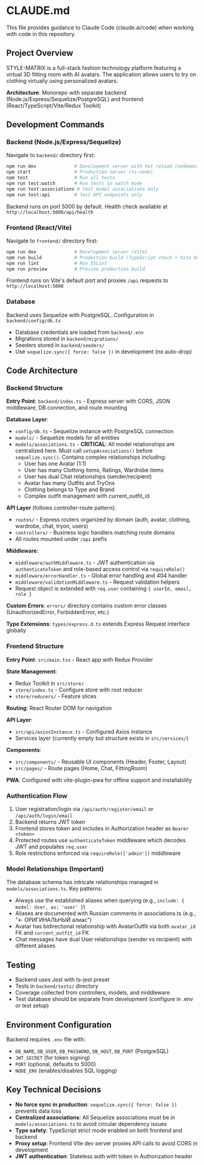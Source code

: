 # CLAUDE.md

This file provides guidance to Claude Code (claude.ai/code) when working with code in this repository.

## Project Overview

STYLE-MATRIX is a full-stack fashion technology platform featuring a virtual 3D fitting room with AI avatars. The application allows users to try on clothing virtually using personalized avatars.

**Architecture**: Monorepo with separate backend (Node.js/Express/Sequelize/PostgreSQL) and frontend (React/TypeScript/Vite/Redux Toolkit)

## Development Commands

### Backend (Node.js/Express/Sequelize)

Navigate to `backend/` directory first:

```bash
npm run dev              # Development server with hot reload (nodemon)
npm start                # Production server (ts-node)
npm test                 # Run all tests
npm run test:watch       # Run tests in watch mode
npm run test:associations # Test model associations only
npm run test:api         # Test API endpoints only
```

Backend runs on port 5000 by default. Health check available at `http://localhost:5000/api/health`

### Frontend (React/Vite)

Navigate to `frontend/` directory first:

```bash
npm run dev              # Development server (Vite)
npm run build            # Production build (TypeScript check + Vite build)
npm run lint             # Run ESLint
npm run preview          # Preview production build
```

Frontend runs on Vite's default port and proxies `/api` requests to `http://localhost:5000`

### Database

Backend uses Sequelize with PostgreSQL. Configuration in `backend/config/db.ts`

- Database credentials are loaded from `backend/.env`
- Migrations stored in `backend/migrations/`
- Seeders stored in `backend/seeders/`
- Use `sequelize.sync({ force: false })` in development (no auto-drop)

## Code Architecture

### Backend Structure

**Entry Point**: `backend/index.ts` - Express server with CORS, JSON middleware, DB connection, and route mounting

**Database Layer**:
- `config/db.ts` - Sequelize instance with PostgreSQL connection
- `models/` - Sequelize models for all entities
- `models/associations.ts` - **CRITICAL**: All model relationships are centralized here. Must call `setupAssociations()` before `sequelize.sync()`. Contains complex relationships including:
  - User has one Avatar (1:1)
  - User has many Clothing items, Ratings, Wardrobe items
  - User has dual Chat relationships (sender/recipient)
  - Avatar has many Outfits and TryOns
  - Clothing belongs to Type and Brand
  - Complex outfit management with current_outfit_id

**API Layer** (follows controller-route pattern):
- `routes/` - Express routers organized by domain (auth, avatar, clothing, wardrobe, chat, tryon, users)
- `controllers/` - Business logic handlers matching route domains
- All routes mounted under `/api` prefix

**Middleware**:
- `middleware/authMiddleware.ts` - JWT authentication via `authenticateToken` and role-based access control via `requireRole()`
- `middleware/errorHandler.ts` - Global error handling and 404 handler
- `middleware/validationMiddleware.ts` - Request validation helpers
- Request object is extended with `req.user` containing `{ userId, email, role }`

**Custom Errors**: `errors/` directory contains custom error classes (UnauthorizedError, ForbiddenError, etc.)

**Type Extensions**: `types/express.d.ts` extends Express Request interface globally

### Frontend Structure

**Entry Point**: `src/main.tsx` - React app with Redux Provider

**State Management**:
- Redux Toolkit in `src/store/`
- `store/index.ts` - Configure store with root reducer
- `store/reducers/` - Feature slices

**Routing**: React Router DOM for navigation

**API Layer**:
- `src/api/axiosInstance.ts` - Configured Axios instance
- Services layer (currently empty but structure exists in `src/services/`)

**Components**:
- `src/components/` - Reusable UI components (Header, Footer, Layout)
- `src/pages/` - Route pages (Home, Chat, FittingRoom)

**PWA**: Configured with vite-plugin-pwa for offline support and installability

### Authentication Flow

1. User registration/login via `/api/auth/register/email` or `/api/auth/login/email`
2. Backend returns JWT token
3. Frontend stores token and includes in Authorization header as `Bearer <token>`
4. Protected routes use `authenticateToken` middleware which decodes JWT and populates `req.user`
5. Role restrictions enforced via `requireRole(['admin'])` middleware

### Model Relationships (Important)

The database schema has intricate relationships managed in `models/associations.ts`. Key patterns:
- Always use the established aliases when querying (e.g., `include: { model: User, as: 'user' }`)
- Aliases are documented with Russian comments in associations.ts (e.g., "← ОРИГИНАЛЬНЫЙ алиас")
- Avatar has bidirectional relationship with AvatarOutfit via both `avatar_id` FK and `current_outfit_id` FK
- Chat messages have dual User relationships (sender vs recipient) with different aliases

## Testing

- Backend uses Jest with ts-jest preset
- Tests in `backend/tests/` directory
- Coverage collected from controllers, models, and middleware
- Test database should be separate from development (configure in .env or test setup)

## Environment Configuration

Backend requires `.env` file with:
- `DB_NAME`, `DB_USER`, `DB_PASSWORD`, `DB_HOST`, `DB_PORT` (PostgreSQL)
- `JWT_SECRET` (for token signing)
- `PORT` (optional, defaults to 5000)
- `NODE_ENV` (enables/disables SQL logging)

## Key Technical Decisions

- **No force sync in production**: `sequelize.sync({ force: false })` prevents data loss
- **Centralized associations**: All Sequelize associations must be in `models/associations.ts` to avoid circular dependency issues
- **Type safety**: TypeScript strict mode enabled on both frontend and backend
- **Proxy setup**: Frontend Vite dev server proxies API calls to avoid CORS in development
- **JWT authentication**: Stateless auth with token in Authorization header
